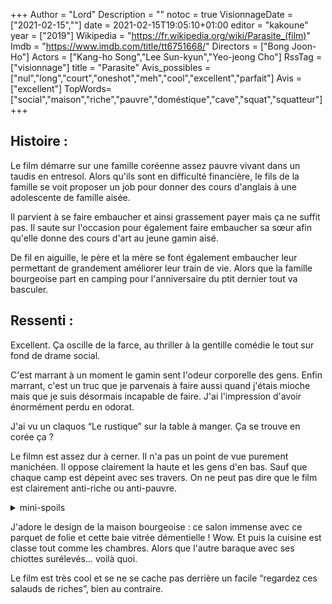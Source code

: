 +++
Author = "Lord"
Description = ""
notoc = true
VisionnageDate = ["2021-02-15",""]
date = 2021-02-15T19:05:10+01:00
editor = "kakoune"
year = ["2019"]
Wikipedia = "https://fr.wikipedia.org/wiki/Parasite_(film)"
Imdb = "https://www.imdb.com/title/tt6751668/"
Directors = ["Bong Joon-Ho"]
Actors = ["Kang-ho Song","Lee Sun-kyun","Yeo-jeong Cho"]
RssTag = ["visionnage"]
title = "Parasite"
Avis_possibles = ["nul","long","court","oneshot","meh","cool","excellent","parfait"]
Avis = ["excellent"] 
TopWords=["social","maison","riche","pauvre","doméstique","cave","squat","squatteur"]
+++
## Histoire :
Le film démarre sur une famille coréenne assez pauvre vivant dans un taudis en entresol.
Alors qu'ils sont en difficulté financière, le fils de la famille se voit proposer un job pour donner des cours d'anglais à une adolescente de famille aisée.

Il parvient à se faire embaucher et ainsi grassement payer mais ça ne suffit pas.
Il saute sur l'occasion pour également faire embaucher sa sœur afin qu'elle donne des cours d'art au jeune gamin aisé.

De fil en aiguille, le père et la mère se font également embaucher leur permettant de grandement améliorer leur train de vie.
Alors que la famille bourgeoise part en camping pour l'anniversaire du ptit dernier tout va basculer.

## Ressenti :

Excellent.
Ça oscille de la farce, au thriller à la gentille comédie le tout sur fond de drame social.

C'est marrant à un moment le gamin sent l'odeur corporelle des gens.
Enfin marrant, c'est un truc que je parvenais à faire aussi quand j'étais mioche mais que je suis désormais incapable de faire.
J'ai l'impression d'avoir énormément perdu en odorat.

J'ai vu un claquos “Le rustique” sur la table à manger.
Ça se trouve en corée ça ?

Le filmn est assez dur à cerner.
Il n'a pas un point de vue purement manichéen.
Il oppose clairement la haute et les gens d'en bas.
Sauf que chaque camp est dépeint avec ses travers.
On ne peut pas dire que le film est clairement anti-riche ou anti-pauvre.

<details><summary>mini-spoils</summary>

Le film a plusieurs phases.
La première c'est l'intro des personnages et des situations.

La seconde c'est le recrutement progressif de la famille en tant qu'employés.

Ensuite ça bascule assez vite dans la débandade.
Un peu à la manière d'une histoire fantastique, l'élément perturbateur extraordinaire vient faire son taff.

Et pour finir la résolution.
Chaotique, brutale et violente et expéditive.

Chacune de ces phases est assez différente et chacune est super agréable à regarder.
L'histoire est super intriguante et farfelue puis on se laisse happer.

Par contre à la toute fin, je suis persuadé que le fils qui rachète la maison n'est que fantasmé par le père.
Alors que visiblement d'autres personnes pense que ça arrive vraiment.

Riche ou pauvre, il ne fait pas bon être la fille de la famille.

</details>

J'adore le design de la maison bourgeoise : ce salon immense avec ce parquet de folie et cette baie vitrée démentielle !
Wow.
Et puis la cuisine est classe tout comme les chambres.
Alors que l'autre baraque avec ses chiottes surélevés… voilà quoi.

Le film est très cool et se ne se cache pas derrière un facile “regardez ces salauds de riches”, bien au contraire.
